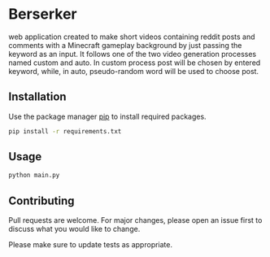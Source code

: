 # Berserker

web application created to make short videos containing reddit posts and comments with a Minecraft gameplay background by just passing the keyword as an input. It follows one of the two video generation processes named custom and auto. In custom process post will be chosen by entered keyword, while, in auto, pseudo-random word will be used to choose post.

## Installation

Use the package manager [pip](https://pip.pypa.io/en/stable/) to install required packages.

```bash
pip install -r requirements.txt
```

## Usage
```bash
python main.py
```

## Contributing
Pull requests are welcome. For major changes, please open an issue first to discuss what you would like to change.

Please make sure to update tests as appropriate.
